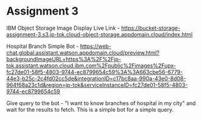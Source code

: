 # Assignment 3


IBM Object Storage Image Display Live Link - https://bucket-storage-assignment-3.s3.jp-tok.cloud-object-storage.appdomain.cloud/index.html


Hospital Branch Simple Bot - https://web-chat.global.assistant.watson.appdomain.cloud/preview.html?backgroundImageURL=https%3A%2F%2Fjp-tok.assistant.watson.cloud.ibm.com%2Fpublic%2Fimages%2Fupx-fc27de01-58f5-4803-9744-ec8799654c59%3A%3A663cbe56-6779-44e3-b25c-2c4fd02cc5de&integrationID=c17bc8aa-990a-43e0-8d08-964f68a23c1d&region=jp-tok&serviceInstanceID=fc27de01-58f5-4803-9744-ec8799654c59

Give query to the bot - "I want to know branches of hospital in my city" and wait for the results to fetch. This is a simple bot for a simple query.
